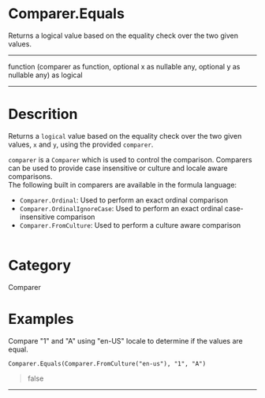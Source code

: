 ﻿# Comparer.Equals
Returns a logical value based on the equality check over the two given values.
***
function (comparer as function, optional x as nullable any, optional y as nullable any) as logical
***
# Descrition 
Returns a <code>logical</code> value based on the equality check over the two given values, <code>x</code> and <code>y</code>, using the provided <code>comparer</code>.    
      <div>
        <code>comparer</code> is a <code>Comparer</code> which is used to control the comparison. Comparers can be used to provide case insensitive or culture and locale aware comparisons.
      </div>
      <div>
        The following built in comparers are available in the formula language:
      </div>
      <ul>
        <li><code>Comparer.Ordinal</code>: Used to perform an exact ordinal comparison</li>
        <li><code>Comparer.OrdinalIgnoreCase</code>: Used to perform an exact ordinal case-insensitive comparison</li>
        <li> <code>Comparer.FromCulture</code>: Used to perform a culture aware comparison</li>      
      </ul>
# Category 
Comparer
# Examples 
Compare "1" and "A" using "en-US" locale to determine if the values are equal.
```
Comparer.Equals(Comparer.FromCulture("en-us"), "1", "A")
```
> false
***
